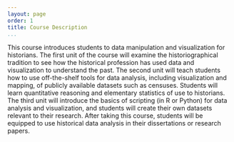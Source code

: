 ```yaml
---
layout: page
order: 1
title: Course Description
...
```


This course introduces students to data manipulation and visualization for historians. The first unit of the course will examine the historiographical tradition to see how the historical profession has used data and visualization to understand the past. The second unit will teach students how to use off-the-shelf tools for data analysis, including visualization and mapping, of publicly available datasets such as censuses. Students will learn quantitative reasoning and elementary statistics of use to historians. The third unit will introduce the basics of scripting (in R or Python) for data analysis and visualization, and students will create their own datasets relevant to their research. After taking this course, students will be equipped to use historical data analysis in their dissertations or research papers.
